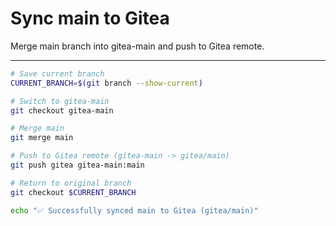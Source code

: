 # Sync main to Gitea

Merge main branch into gitea-main and push to Gitea remote.

---

```bash
# Save current branch
CURRENT_BRANCH=$(git branch --show-current)

# Switch to gitea-main
git checkout gitea-main

# Merge main
git merge main

# Push to Gitea remote (gitea-main -> gitea/main)
git push gitea gitea-main:main

# Return to original branch
git checkout $CURRENT_BRANCH

echo "✅ Successfully synced main to Gitea (gitea/main)"
```